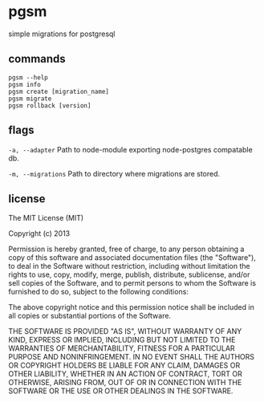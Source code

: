 pgsm
==========

simple migrations for postgresql

commands
-------
```
pgsm --help
pgsm info
pgsm create [migration_name]
pgsm migrate
pgsm rollback [version]
```

flags
-------
`-a, --adapter` Path to node-module exporting node-postgres compatable db.

`-m, --migrations` Path to directory where migrations are stored.

license
-------
The MIT License (MIT)

Copyright (c) 2013

Permission is hereby granted, free of charge, to any person obtaining a copy
of this software and associated documentation files (the "Software"), to deal
in the Software without restriction, including without limitation the rights
to use, copy, modify, merge, publish, distribute, sublicense, and/or sell
copies of the Software, and to permit persons to whom the Software is
furnished to do so, subject to the following conditions:

The above copyright notice and this permission notice shall be included in
all copies or substantial portions of the Software.

THE SOFTWARE IS PROVIDED "AS IS", WITHOUT WARRANTY OF ANY KIND, EXPRESS OR
IMPLIED, INCLUDING BUT NOT LIMITED TO THE WARRANTIES OF MERCHANTABILITY,
FITNESS FOR A PARTICULAR PURPOSE AND NONINFRINGEMENT. IN NO EVENT SHALL THE
AUTHORS OR COPYRIGHT HOLDERS BE LIABLE FOR ANY CLAIM, DAMAGES OR OTHER
LIABILITY, WHETHER IN AN ACTION OF CONTRACT, TORT OR OTHERWISE, ARISING FROM,
OUT OF OR IN CONNECTION WITH THE SOFTWARE OR THE USE OR OTHER DEALINGS IN
THE SOFTWARE.

